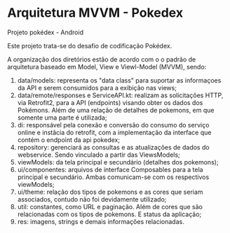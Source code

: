 # Arquitetura MVVM - Pokedex 
Projeto pokédex - Android

Este projeto trata-se do desafio de codificação Pokédex.

A organização dos diretórios estão de acordo com o o padrão de arquitetura baseado em Model, View e Viewl-Model (MVVM), sendo:
1) data/models: representa os "data class" para suportar as informaçoes da API e serem consumidos para a exibição nas views;
2) data/remote/responses e ServiceAPI.kt: realizam as solicitações HTTP, via Retrofit2, para a API (endpoints) visando obter os dados dos Pokémons. Além de uma relação de detalhes de pokemons, em que somente uma parte é utilizada;
3) di: responsável pela conexão e conversão do consumo do serviço online e instâcia do retrofit, com a implementação da interface que contém o endpoint da api pokedex;
4) repository: gerenciará as consultas e as atualizações de dados do webservice. Sendo vinculado a partir das ViewsModels;
5) viewModels: da tela principal e secundário (detalhes dos pokemons);
6) ui/componentes: arquivos de interface Composables para a tela principal e secundário. Ambas comunicam-se com os respectivos viewModels;
7) ui/theme: relação dos tipos de pokemons e as cores que seriam associados, contudo não foi devidamente utilizado; 
8) util: constantes, como URL e paginação. Além de cores que são relacionadas com os tipos de pokemons. E status da aplicação;
9) res: imagens, strings e demais informações relacionadas.

